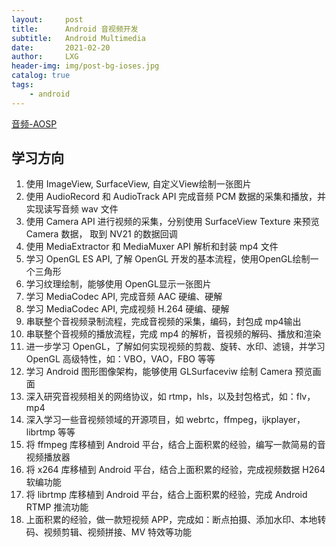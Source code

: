 ```yaml
---
layout:     post
title:      Android 音视频开发
subtitle:   Android Multimedia
date:       2021-02-20
author:     LXG
header-img: img/post-bg-ioses.jpg
catalog: true
tags:
    - android
---
```


[音频-AOSP](https://source.android.google.cn/devices/audio?hl=zh-cn)

## 学习方向

1. 使用 ImageView, SurfaceView, 自定义View绘制一张图片
2. 使用 AudioRecord 和 AudioTrack API 完成音频 PCM 数据的采集和播放，并实现读写音频 wav 文件
3. 使用 Camera API 进行视频的采集，分别使用 SurfaceView Texture 来预览 Camera 数据， 取到 NV21 的数据回调
4. 使用 MediaExtractor 和 MediaMuxer API 解析和封装 mp4 文件
5. 学习 OpenGL ES API, 了解 OpenGL 开发的基本流程，使用OpenGL绘制一个三角形
6. 学习纹理绘制，能够使用 OpenGL显示一张图片
7. 学习 MediaCodec API, 完成音频 AAC 硬编、硬解
8. 学习 MediaCodec API, 完成视频 H.264 硬编、硬解
9. 串联整个音视频录制流程，完成音视频的采集，编码，封包成 mp4输出
10. 串联整个音视频的播放流程，完成 mp4 的解析，音视频的解码、播放和渲染
11. 进一步学习 OpenGL，了解如何实现视频的剪裁、旋转、水印、滤镜，并学习 OpenGL 高级特性，如：VBO，VAO，FBO 等等
12. 学习 Android 图形图像架构，能够使用 GLSurfaceviw 绘制 Camera 预览画面
13. 深入研究音视频相关的网络协议，如 rtmp，hls，以及封包格式，如：flv，mp4
14. 深入学习一些音视频领域的开源项目，如 webrtc，ffmpeg，ijkplayer，librtmp 等等
15. 将 ffmpeg 库移植到 Android 平台，结合上面积累的经验，编写一款简易的音视频播放器
16. 将 x264 库移植到 Android 平台，结合上面积累的经验，完成视频数据 H264 软编功能
17. 将 librtmp 库移植到 Android 平台，结合上面积累的经验，完成 Android RTMP 推流功能
18. 上面积累的经验，做一款短视频 APP，完成如：断点拍摄、添加水印、本地转码、视频剪辑、视频拼接、MV 特效等功能


